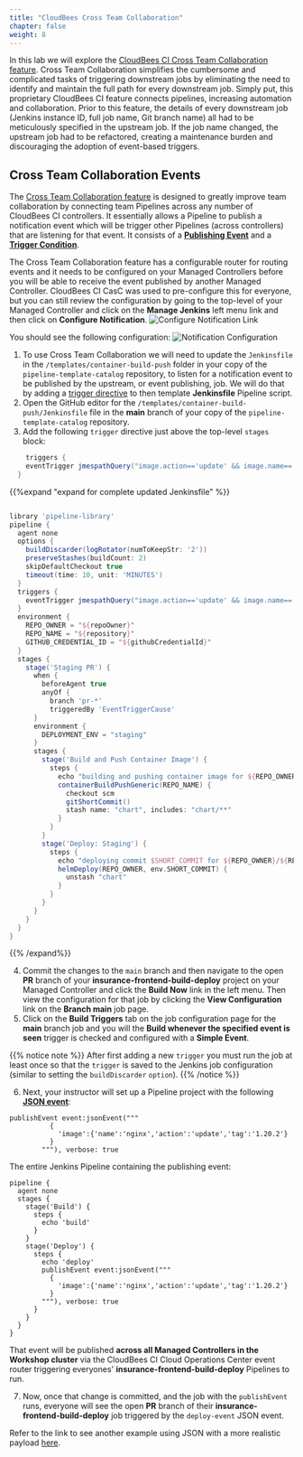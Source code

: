 ```yaml
---
title: "CloudBees Cross Team Collaboration"
chapter: false
weight: 8
--- 
```


In this lab we will explore the [CloudBees CI Cross Team Collaboration feature](https://docs.cloudbees.com/docs/cloudbees-ci/latest/cloud-admin-guide/cross-team-collaboration). Cross Team Collaboration simplifies the cumbersome and complicated tasks of triggering downstream jobs by eliminating the need to identify and maintain the full path for every downstream job. Simply put, this proprietary CloudBees CI feature connects pipelines, increasing automation and collaboration. Prior to this feature, the details of every downstream job (Jenkins instance ID, full job name, Git branch name) all had to be meticulously specified in the upstream job. If the job name changed, the upstream job had to be refactored, creating a maintenance burden and discouraging the adoption of event-based triggers.

## Cross Team Collaboration Events

The [Cross Team Collaboration feature](https://docs.cloudbees.com/docs/cloudbees-ci/latest/cloud-admin-guide/cross-team-collaboration) is designed to greatly improve team collaboration by connecting team Pipelines across any number of CloudBees CI controllers. It essentially allows a Pipeline to publish a notification event which will be trigger other Pipelines (across controllers) that are listening for that event. It consists of a **[Publishing Event](https://docs.cloudbees.com/docs/cloudbees-ci/latest/cloud-admin-guide/cross-team-collaboration#cross-team-event-publishers)** and a **[Trigger Condition](https://docs.cloudbees.com/docs/cloudbees-ci/latest/cloud-admin-guide/cross-team-collaboration#cross-team-event-triggers)**. 

The Cross Team Collaboration feature has a configurable router for routing events and it needs to be configured on your Managed Controllers before you will be able to receive the event published by another Managed Controller. CloudBees CI CasC was used to pre-configure this for everyone, but you can still review the configuration by going to the top-level of your Managed Controller and click on the **Manage Jenkins** left menu link and then click on **Configure Notification**. ![Configure Notification Link](config-notification-link.png?width=50pc)

 You should see the following configuration: ![Notification Configuration](notification-config.png?width=50pc)


1. To use Cross Team Collaboration we will need to update the `Jenkinsfile` in the `/templates/container-build-push` folder in your copy of the `pipeline-template-catalog` repository, to listen for a notification event to be published by the upstream, or event publishing, job. We will do that by adding a [trigger directive](https://www.jenkins.io/doc/book/pipeline/syntax/#triggers) to then template **Jenkinsfile** Pipeline script.
2. Open the GitHub editor for the `/templates/container-build-push/Jenkinsfile` file in the **main** branch of your copy of the `pipeline-template-catalog` repository.
3. Add the following `trigger` directive just above the top-level `stages` block:

```groovy
    triggers {
    eventTrigger jmespathQuery("image.action=='update' && image.name=='${baseImageName}'")
  }
```

{{%expand "expand for complete updated Jenkinsfile" %}}
```groovy

library 'pipeline-library'
pipeline {
  agent none
  options { 
    buildDiscarder(logRotator(numToKeepStr: '2'))
    preserveStashes(buildCount: 2)    
    skipDefaultCheckout true
    timeout(time: 10, unit: 'MINUTES')
  }
  triggers {
    eventTrigger jmespathQuery("image.action=='update' && image.name=='${baseImageName}'")
  }
  environment {
    REPO_OWNER = "${repoOwner}"
    REPO_NAME = "${repository}"
    GITHUB_CREDENTIAL_ID = "${githubCredentialId}"
  }
  stages {
    stage('Staging PR') {
      when {
        beforeAgent true
        anyOf {        
          branch 'pr-*'
          triggeredBy 'EventTriggerCause'
      }
      environment {
        DEPLOYMENT_ENV = "staging"
      }
      stages {
        stage('Build and Push Container Image') {
          steps {  
            echo "building and pushing container image for ${REPO_OWNER}/${REPO_NAME}"
            containerBuildPushGeneric(REPO_NAME) {
              checkout scm
              gitShortCommit()
              stash name: "chart", includes: "chart/**"
            }
          }
        }
        stage('Deploy: Staging') {
          steps {  
            echo "deploying commit $SHORT_COMMIT for ${REPO_OWNER}/${REPO_NAME}"
            helmDeploy(REPO_OWNER, env.SHORT_COMMIT) {
              unstash "chart"
            }
          }
        }
      }
    }
  }
}
```
{{% /expand%}}

4. Commit the changes to the `main` branch and then navigate to the open **PR** branch of your **insurance-frontend-build-deploy** project on your Managed Controller and click the **Build Now** link in the left menu. Then view the configuration for that job by clicking the **View Configuration** link on the **Branch main** job page.
5. Click on the **Build Triggers** tab on the job configuration page for the **main** branch job and you will the **Build whenever the specified event is seen** trigger is checked and configured with a **Simple Event**.

{{% notice note %}}
After first adding a new `trigger` you must run the job at least once so that the `trigger` is saved to the Jenkins job configuration (similar to setting the `buildDiscarder` `option`).
{{% /notice %}}

6. Next, your instructor will set up a Pipeline project with the following **[JSON event](https://docs.cloudbees.com/docs/cloudbees-ci/latest/cloud-admin-guide/cross-team-collaboration#cross-team-event-types)**: 

```
publishEvent event:jsonEvent("""
          {
            'image':{'name':'nginx','action':'update','tag':'1.20.2'}
          }
        """), verbose: true
```

The entire Jenkins Pipeline containing the publishing event:
```
pipeline {
  agent none
  stages {
    stage('Build') {
      steps {
        echo 'build'
      }
    }
    stage('Deploy') {
      steps {
        echo 'deploy'
        publishEvent event:jsonEvent("""
          {
            'image':{'name':'nginx','action':'update','tag':'1.20.2'}
          }
        """), verbose: true
      }
    }
  }
}
```

That event will be published **across all Managed Controllers in the Workshop cluster** via the CloudBees CI Cloud Operations Center event router triggering everyones' **insurance-frontend-build-deploy** Pipelines to run. 

7. Now, once that change is committed, and the job with the `publishEvent` runs, everyone will see the open **PR** branch of their **insurance-frontend-build-deploy** job triggered by the `deploy-event` JSON event.


Refer to the link to see another example using JSON with a more realistic payload [here](https://www.cloudbees.com/blog/how-to-improve-cross-team-collaboration-in-jenkins).

